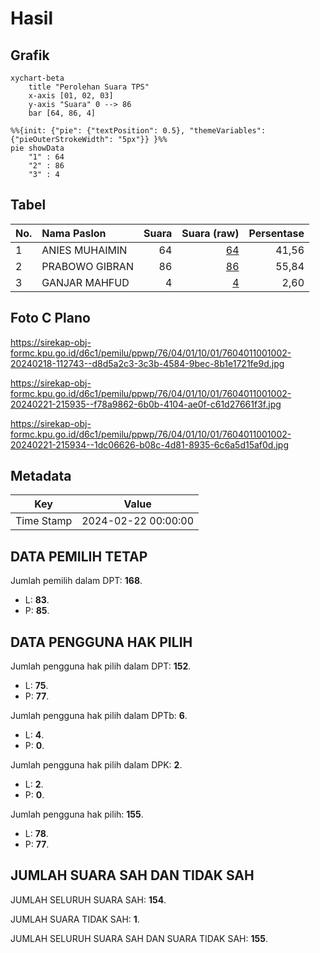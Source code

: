 # Hasil

## Grafik

```mermaid
xychart-beta
    title "Perolehan Suara TPS"
    x-axis [01, 02, 03]
    y-axis "Suara" 0 --> 86
    bar [64, 86, 4]
```

```mermaid
%%{init: {"pie": {"textPosition": 0.5}, "themeVariables": {"pieOuterStrokeWidth": "5px"}} }%%
pie showData
    "1" : 64
    "2" : 86
    "3" : 4
```

## Tabel

| No. | Nama Paslon    | Suara | Suara (raw) | Persentase |
|:--- |:-------------- | -----:| -----------:| ----------:|
| 1   | ANIES MUHAIMIN | 64    | [64][p-1]   | 41,56      |
| 2   | PRABOWO GIBRAN | 86    | [86][p-2]   | 55,84      |
| 3   | GANJAR MAHFUD  | 4     | [4][p-3]    | 2,60       |


[p-1]: https://github.com/gigit-pemilu/pemilu-2024-76-sulawesi-barat/blob/main/pilpres/hitung-suara/sub/76-sulawesi-barat/sub/04-polewali-mandar/sub/01-tinambung/sub/1001-tinambung/sub/002-tps/sub/paslon-1.txt
[p-2]: https://github.com/gigit-pemilu/pemilu-2024-76-sulawesi-barat/blob/main/pilpres/hitung-suara/sub/76-sulawesi-barat/sub/04-polewali-mandar/sub/01-tinambung/sub/1001-tinambung/sub/002-tps/sub/paslon-2.txt
[p-3]: https://github.com/gigit-pemilu/pemilu-2024-76-sulawesi-barat/blob/main/pilpres/hitung-suara/sub/76-sulawesi-barat/sub/04-polewali-mandar/sub/01-tinambung/sub/1001-tinambung/sub/002-tps/sub/paslon-3.txt

## Foto C Plano

https://sirekap-obj-formc.kpu.go.id/d6c1/pemilu/ppwp/76/04/01/10/01/7604011001002-20240218-112743--d8d5a2c3-3c3b-4584-9bec-8b1e1721fe9d.jpg

https://sirekap-obj-formc.kpu.go.id/d6c1/pemilu/ppwp/76/04/01/10/01/7604011001002-20240221-215935--f78a9862-6b0b-4104-ae0f-c61d27661f3f.jpg

https://sirekap-obj-formc.kpu.go.id/d6c1/pemilu/ppwp/76/04/01/10/01/7604011001002-20240221-215934--1dc06626-b08c-4d81-8935-6c6a5d15af0d.jpg


## Metadata

| Key        | Value               |
| ---------- | ------------------- |
| Time Stamp | 2024-02-22 00:00:00 |


## DATA PEMILIH TETAP

Jumlah pemilih dalam DPT: **168**.
 * L: **83**.
 * P: **85**.

## DATA PENGGUNA HAK PILIH

Jumlah pengguna hak pilih dalam DPT: **152**.
 * L: **75**.
 * P: **77**.

Jumlah pengguna hak pilih dalam DPTb: **6**.
 * L: **4**.
 * P: **0**.

Jumlah pengguna hak pilih dalam DPK: **2**.
 * L: **2**.
 * P: **0**.

Jumlah pengguna hak pilih: **155**.
 * L: **78**.
 * P: **77**.

## JUMLAH SUARA SAH DAN TIDAK SAH

JUMLAH SELURUH SUARA SAH: **154**.

JUMLAH SUARA TIDAK SAH: **1**.

JUMLAH SELURUH SUARA SAH DAN SUARA TIDAK SAH: **155**.


